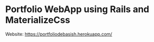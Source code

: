 # Portfolio WebApp using Rails and MaterializeCss

Website: https://portfoliodebasish.herokuapp.com/
